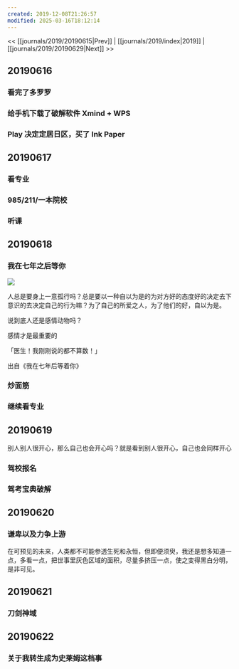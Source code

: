 ```yaml
---
created: 2019-12-08T21:26:57
modified: 2025-03-16T18:12:14
---
```


<< [[journals/2019/20190615|Prev]] | [[journals/2019/index|2019]] | [[journals/2019/20190629|Next]] >>

## 20190616

### 看完了多罗罗

### 给手机下载了破解软件 Xmind + WPS
### Play 决定定居日区，买了 Ink Paper

## 20190617

### 看专业
### 985/211/一本院校

### 听课
## 20190618

### 我在七年之后等你

![](https://raw.githack.com/bGZo/assets/dev/2025/202503161808824.png)

人总是要身上一意孤行吗？总是要以一种自以为是的为对方好的态度好的决定去下意识的去决定自己的行为嘛？为了自己的所爱之人，为了他们的好，自以为是。

说到底人还是感情动物吗？

感情才是最重要的

「医生！我刚刚说的都不算数！」

出自《我在七年后等着你》

### 炒面筋

### 继续看专业

## 20190619

别人别人很开心，那么自己也会开心吗？就是看到别人很开心，自己也会同样开心

### 驾校报名

### 驾考宝典破解

## 20190620

### 谦卑以及力争上游

在可预见的未来，人类都不可能参透生死和永恒，但即便须臾，我还是想多知道一点，多看一点，把世事里灰色区域的面积，尽量多挤压一点，使之变得黑白分明，是非可见。
## 20190621

### 刀剑神域

## 20190622
### 关于我转生成为史莱姆这档事


